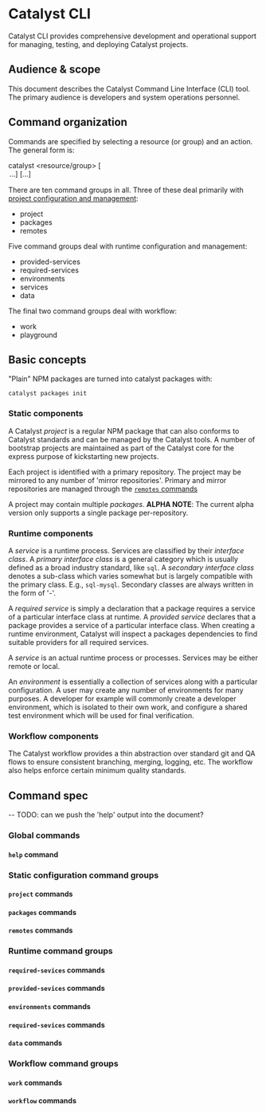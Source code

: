 # Catalyst CLI

Catalyst CLI provides comprehensive development and operational support for
managing, testing, and deploying Catalyst projects.

## Audience & scope

This document describes the Catalyst Command Line Interface (CLI) tool. The
primary audience is developers and system operations personnel.

## Command organization

Commands are specified by selecting a resource (or group) and an action. The
general form is:

  catalyst <resource/group> <action> [<option>...] [<target>...]

There are ten command groups in all. Three of these deal primarily with
[project configuration and management](#project-configuration-and-management):

* project
* packages
* remotes

Five command groups deal with runtime configuration and management:

* provided-services
* required-services
* environments
* services
* data

The final two command groups deal with workflow:

* work
* playground

## Basic concepts

"Plain" NPM packages are turned into catalyst packages with:

`catalyst packages init`

### Static components

A Catalyst _project_ is a regular NPM package that can also conforms to Catalyst
standards and can be managed by the Catalyst tools. A number of bootstrap
projects are maintained as part of the Catalyst core for the express purpose
of kickstarting new projects.

Each project is identified with a primary repository. The project may
be mirrored to any number of 'mirror repositories'. Primary and mirror
repositories are managed through the [`remotes` commands](#remotes-commands)

A project may  contain multiple _packages_. **ALPHA NOTE**: The current alpha
version only supports a single package per-repository.

### Runtime components

A _service_ is a runtime process. Services are classified by their _interface
class_. A _primary interface class_ is a general category which is usually
defined as a broad industry standard, like `sql`. A _secondary interface class_
denotes a sub-class which varies somewhat but is largely compatible with the
primary class. E.g., `sql-mysql`. Secondary classes are always written in the
form of '<primary class>-<secondary designation>'.

A _required service_ is simply a declaration that a package requires a service
of a particular interface class at runtime. A _provided service_ declares that
a package provides a service of a particular interface class. When creating a
runtime environment, Catalyst will inspect a packages dependencies to find
suitable providers for all required services.

A _service_ is an actual runtime process or processes. Services may be either
remote or local.

An _environment_ is essentially a collection of services along with a particular
configuration. A user may create any number of environments for many purposes.
A developer for example will commonly create a developer environment, which is
isolated to their own work, and configure a shared test environment which will
be used for final verification.

### Workflow components

The Catalyst workflow provides a thin abstraction over standard git and QA
flows to ensure consistent branching, merging, logging, etc. The workflow also
helps enforce certain minimum quality standards.

## Command spec

-- TODO: can we push the 'help' output into the document?

### Global commands

#### `help` command

### Static configuration command groups

#### `project` commands

#### `packages` commands

#### `remotes` commands

### Runtime command groups

#### `required-sevices` commands

#### `provided-sevices` commands

#### `environments` commands

#### `required-sevices` commands

#### `data` commands

### Workflow command groups

#### `work` commands

#### `workflow` commands
